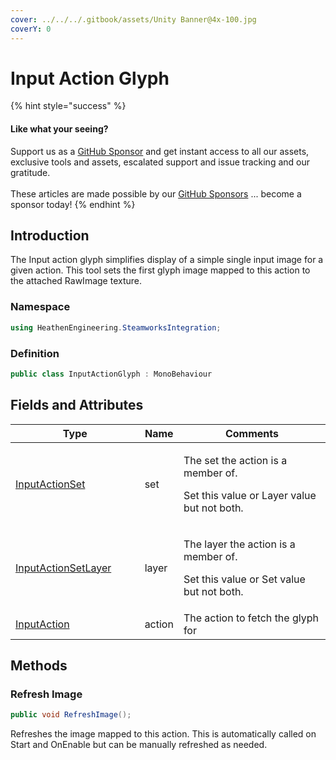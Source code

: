 ```yaml
---
cover: ../../../.gitbook/assets/Unity Banner@4x-100.jpg
coverY: 0
---
```


# Input Action Glyph

{% hint style="success" %}
#### Like what your seeing?

Support us as a [GitHub Sponsor](../../../become-a-sponsor/) and get instant access to all our assets, exclusive tools and assets, escalated support and issue tracking and our gratitude.\
\
These articles are made possible by our [GitHub Sponsors](../../../become-a-sponsor/) ... become a sponsor today!
{% endhint %}

## &#x20;Introduction

The Input action glyph simplifies display of a simple single input image for a given action. This tool sets the first glyph image mapped to this action to the attached RawImage texture.

### Namespace

```csharp
using HeathenEngineering.SteamworksIntegration;
```

### Definition

```csharp
public class InputActionGlyph : MonoBehaviour
```

## Fields and Attributes

<table><thead><tr><th width="217.91333012691814">Type</th><th>Name</th><th width="316.8664058133036">Comments</th></tr></thead><tbody><tr><td><a href="../scriptable-objects/input-action-set.md">InputActionSet</a></td><td>set</td><td><p>The set the action is a member of.</p><p>Set this value or Layer value but not both.</p></td></tr><tr><td><a href="../scriptable-objects/input-action-set-layer.md">InputActionSetLayer</a></td><td>layer</td><td><p>The layer the action is a member of.</p><p>Set this value or Set value but not both.</p></td></tr><tr><td><a href="../scriptable-objects/input-action.md">InputAction</a></td><td>action</td><td>The action to fetch the glyph for</td></tr></tbody></table>

## Methods

### Refresh Image

```csharp
public void RefreshImage();
```

Refreshes the image mapped to this action. This is automatically called on Start and OnEnable but can be manually refreshed as needed.
